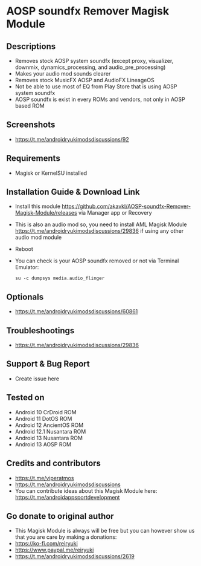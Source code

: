 # AOSP soundfx Remover Magisk Module

## Descriptions
- Removes stock AOSP system soundfx (except proxy, visualizer, downmix, dynamics_processing, and audio_pre_processing)
- Makes your audio mod sounds clearer
- Removes stock MusicFX AOSP and AudioFX LineageOS
- Not be able to use most of EQ from Play Store that is using AOSP system soundfx
- AOSP soundfx is exist in every ROMs and vendors, not only in AOSP based ROM

## Screenshots
- https://t.me/androidryukimodsdiscussions/92

## Requirements
- Magisk or KernelSU installed

## Installation Guide & Download Link
- Install this module https://github.com/akavkl/AOSP-soundfx-Remover-Magisk-Module/releases via Manager app or Recovery
- This is also an audio mod so, you need to install AML Magisk Module https://t.me/androidryukimodsdiscussions/29836 if using any other audio mod module
- Reboot
- You can check is your AOSP soundfx removed or not via Terminal Emulator:

  `su -c dumpsys media.audio_flinger`


## Optionals
- https://t.me/androidryukimodsdiscussions/60861

## Troubleshootings
- https://t.me/androidryukimodsdiscussions/29836

## Support & Bug Report
- Create issue here

## Tested on
- Android 10 CrDroid ROM
- Android 11 DotOS ROM
- Android 12 AncientOS ROM
- Android 12.1 Nusantara ROM
- Android 13 Nusantara ROM
- Android 13 AOSP ROM

## Credits and contributors
- https://t.me/viperatmos
- https://t.me/androidryukimodsdiscussions
- You can contribute ideas about this Magisk Module here: https://t.me/androidappsportdevelopment

## Go donate to original author
- This Magisk Module is always will be free but you can however show us that you are care by making a donations:
- https://ko-fi.com/reiryuki
- https://www.paypal.me/reiryuki
- https://t.me/androidryukimodsdiscussions/2619


